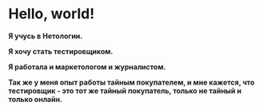 # Hello, world!

__Я учусь в Нетологии.__

__Я хочу стать тестировщиком.__

__Я работала и маркетологом и журналистом.__

__Так же у меня опыт работы тайным покупателем, и мне кажется, что тестировщик - это тот же тайный покупатель, только не тайный и только онлайн.__